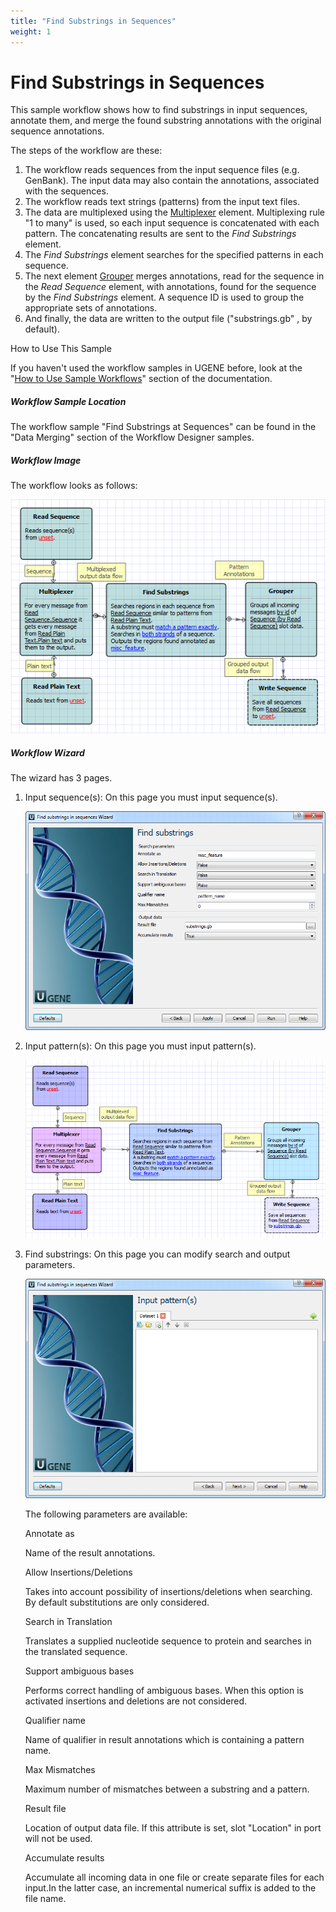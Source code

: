 ```yaml
---
title: "Find Substrings in Sequences"
weight: 1
---
```



# Find Substrings in Sequences

This sample workflow shows how to find substrings in input sequences, annotate them, and merge the found substring annotations with the original sequence annotations.

The steps of the workflow are these:

1.  The workflow reads sequences from the input sequence files (e.g. GenBank). The input data may also contain the annotations, associated with the sequences.
2.  The workflow reads text strings (patterns) from the input text files.
3.  The data are multiplexed using the [Multiplexer](multiplexer-element.md) element. Multiplexing rule "1 to many" is used, so each input sequence is concatenated with each pattern. The concatenating results are sent to the _Find Substrings_ element.
4.  The _Find Substrings_ element searches for the specified patterns in each sequence.
5.  The next element [Grouper](grouper-element.md) merges annotations, read for the sequence in the _Read Sequence_ element, with annotations, found for the sequence by the _Find Substrings_ element. A sequence ID is used to group the appropriate sets of annotations.
6.  And finally, the data are written to the output file ("substrings.gb" , by default).



How to Use This Sample

If you haven't used the workflow samples in UGENE before, look at the "[How to Use Sample Workflows](how-to-use-sample-workflows.md)" section of the documentation.

##### Workflow Sample Location

The workflow sample "Find Substrings at Sequences" can be found in the "Data Merging" section of the Workflow Designer samples.

##### Workflow Image

The workflow looks as follows:


![](/images/65930287/65930288.png)

##### Workflow Wizard

The wizard has 3 pages.

1.  Input sequence(s): On this page you must input sequence(s).


    ![](/images/65930287/65930289.png)

2.  Input pattern(s): On this page you must input pattern(s).


    ![](/images/65930287/65930290.png)

3.  Find substrings: On this page you can modify search and output parameters.


    ![](/images/65930287/65930291.png)

    The following parameters are available:

    Annotate as

    Name of the result annotations.

    Allow Insertions/Deletions

    Takes into account possibility of insertions/deletions when searching. By default substitutions are only considered.

    Search in Translation

    Translates a supplied nucleotide sequence to protein and searches in the translated sequence.

    Support ambiguous bases

     Performs correct handling of ambiguous bases. When this option is activated insertions and deletions are not considered.

    Qualifier name

     Name of qualifier in result annotations which is containing a pattern name.

    Max Mismatches

     Maximum number of mismatches between a substring and a pattern.

    Result file

     Location of output data file. If this attribute is set, slot "Location" in port will not be used.

    Accumulate results

    Accumulate all incoming data in one file or create separate files for each input.In the latter case, an incremental numerical suffix is added to the file name.
